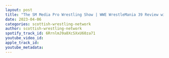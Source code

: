 ```yaml
---
layout: post
title: "The SM Media Pro Wrestling Show | WWE WrestleMania 39 Review with Daisy Jenkins"
date: 2023-04-06
categories: scottish-wrestling-network
author: scottish-wrestling-network
spotify_track_id: 6RrnlmJ9a8XcSXxU60za71
youtube_video_id: 
apple_track_id: 
youtube_metadata: 
---
```

